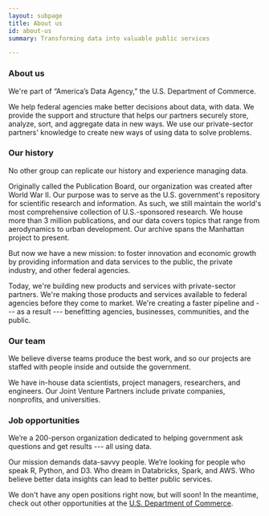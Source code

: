 ```yaml
---
layout: subpage
title: About us
id: about-us
summary: Transforming data into valuable public services

---
```


<h3>About us</h3>

We're part of &ldquo;America’s Data Agency,&rdquo; the U.S. Department of Commerce.

We help federal agencies make better decisions about data, with data. We provide the support and structure that helps our partners securely store, analyze, sort, and aggregate data in new ways. We use our private-sector partners' knowledge to create new ways of using data to solve problems. 

### Our history

No other group can replicate our history and experience managing data.

Originally called the Publication Board, our organization was created after World War II. Our purpose was to serve as the U.S. government's repository for scientific research and information. As such, we still maintain the world's most comprehensive collection of U.S.-sponsored research. We house more than 3 million publications, and our data covers topics that range from aerodynamics to urban development. Our archive spans the Manhattan project to present.

But now we have a new mission: to foster innovation and economic growth by providing information and data services to the public, the private industry, and other federal agencies.

Today, we're building new products and services with private-sector partners. We're making those products and services available to federal agencies before they come to market. We're creating a faster pipeline and --- as a result --- benefitting agencies, businesses, communities, and the public.

### Our team

We believe diverse teams produce the best work, and so our projects are staffed with people inside and outside the government.

We have in-house data scientists, project managers, researchers, and engineers. Our Joint Venture Partners include private companies, nonprofits, and universities.

### Job opportunities

We’re a 200-person organization dedicated to helping government ask questions and get results --- all using data.

Our mission demands data-savvy people.  We’re looking for people who speak R, Python, and D3. Who dream in Databricks, Spark, and AWS. Who believe better data insights can lead to better public services.

We don't have any open positions right now, but will soon!  In the meantime, check out other opportunities at the [U.S. Department of Commerce](https://www.usajobs.gov/JobSearch/Search/GetResults?organizationid=CM).
